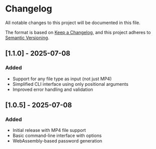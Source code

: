 # Changelog

All notable changes to this project will be documented in this file.

The format is based on [Keep a Changelog](https://keepachangelog.com/en/1.0.0/),
and this project adheres to [Semantic Versioning](https://semver.org/spec/v2.0.0.html).

## [1.1.0] - 2025-07-08
### Added
- Support for any file type as input (not just MP4)
- Simplified CLI interface using only positional arguments
- Improved error handling and validation

## [1.0.5] - 2025-07-08
### Added
- Initial release with MP4 file support
- Basic command-line interface with options
- WebAssembly-based password generation
